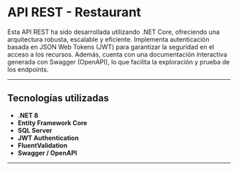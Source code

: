 # API REST - Restaurant

Esta API REST ha sido desarrollada utilizando .NET Core, ofreciendo una arquitectura robusta, escalable y eficiente. Implementa autenticación basada en JSON Web Tokens (JWT) para garantizar la seguridad en el acceso a los recursos. Además, cuenta con una documentación interactiva generada con Swagger (OpenAPI), lo que facilita la exploración y prueba de los endpoints.

---

## Tecnologías utilizadas

- **.NET 8**
- **Entity Framework Core**
- **SQL Server**
- **JWT Authentication**
- **FluentValidation**
- **Swagger / OpenAPI**

---

   


